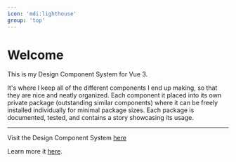 ```yaml
---
icon: 'mdi:lighthouse'
group: 'top'
---
```


# Welcome

This is my Design Component System for Vue 3.

It's where I keep all of the different components I end up making, so that they are nice and neatly organized. Each component it placed into its own private package (outstanding similar components) where it can be freely installed individually for minimal package sizes. Each package is documented, tested, and contains a story showcasing its usage.

---

Visit the Design Component System [here](https://vue-design-system-mjopnj16v-joesobo.vercel.app/)

Learn more it [here](https://github.com/joesobo/vue-design-system).

